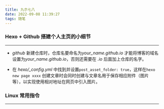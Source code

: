 ```yaml
---
title: 九朩七八
date: 2022-09-08 11:39:27
tags: 随笔
---
```


### Hexo + Github 搭建个人主页的小细节
---

* _github_ 新建仓库时，仓库名要命名为*your_name.github.io* 才能将博客的域名设置为*your_name.github.io*，否则还需要在 *.io* 后面加上仓库的名字。 

* 在 *hexo/_config.yml* 中找到并设置`post_asset_folder: true`，这样在`hexo new page xxxx` 创建文章时会同时创建与文章名用于保存相应附件（图片等），以实现使用相对地址在网页中引入图片。


### Linux 常用指令
---

